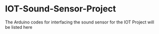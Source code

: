 # IOT-Sound-Sensor-Project
The Arduino codes for interfacing the sound sensor for the IOT Project will be listed here
